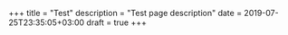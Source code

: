 +++
title = "Test"
description = "Test page description"
date = 2019-07-25T23:35:05+03:00
draft = true
+++
